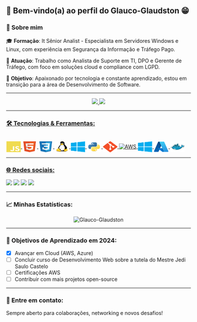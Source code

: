 ## 👋 Bem-vindo(a) ao perfil do Glauco-Glaudston 😁

### 🚀 Sobre mim
🎓 **Formação**: It Sênior Analist - Especialista em Servidores Windows e Linux, com experiência em Segurança da Informação e Tráfego Pago.

💼 **Atuação**: Trabalho como Analista de Suporte em TI, DPO e Gerente de Tráfego, com foco em soluções cloud e compliance com LGPD.

🎯 **Objetivo**: Apaixonado por tecnologia e constante aprendizado, estou em transição para a área de Desenvolvimento de Software.

---

<div align="center">
   <a href="https://github.com/Glauco-Glaudston">
   <img height="180em" src="https://github-readme-stats.vercel.app/api?username=Glauco-Glaudston&show_icons=true&theme=tokyonight&include_all_commits=true&count_private=true"/>
   <img height="180em" src="https://github-readme-stats.vercel.app/api/top-langs/?username=Glauco-Glaudston&layout=compact&langs_count=6&theme=tokyonight"/>
</div>

---

### 🛠 Tecnologias & Ferramentas:
<div style="display: inline_block"><br>
  <img align="center" alt="Js" height="30" width="40" src="https://raw.githubusercontent.com/devicons/devicon/master/icons/javascript/javascript-plain.svg">
  <img align="center" alt="HTML" height="30" width="40" src="https://raw.githubusercontent.com/devicons/devicon/master/icons/html5/html5-original.svg">
  <img align="center" alt="CSS" height="30" width="40" src="https://raw.githubusercontent.com/devicons/devicon/master/icons/css3/css3-original.svg">
  <img align="center" alt="Linux" height="30" width="40" src="https://raw.githubusercontent.com/devicons/devicon/master/icons/linux/linux-original.svg">
  <img align="center" alt="Windows" height="30" width="40" src="https://raw.githubusercontent.com/devicons/devicon/master/icons/windows8/windows8-original.svg">
  <img align="center" alt="Python" height="30" width="40" src="https://raw.githubusercontent.com/devicons/devicon/master/icons/python/python-original.svg">
  <img align="center" alt="Git" height="30" width="40" src="https://raw.githubusercontent.com/devicons/devicon/master/icons/git/git-original.svg">
  <img align="center" alt="AWS" height="30" width="40" src="https://upload.wikimedia.org/wikipedia/commons/9/93/Amazon_Web_Services_Logo.svg">
  <img align="center" alt="Windows" height="30" width="40" src="https://raw.githubusercontent.com/devicons/devicon/master/icons/windows8/windows8-original.svg">
  <img align="center" alt="Azure" height="30" width="40" src="https://raw.githubusercontent.com/devicons/devicon/master/icons/azure/azure-original.svg">
  <img align="center" alt="Docker" height="30" width="40" src="https://raw.githubusercontent.com/devicons/devicon/master/icons/docker/docker-original.svg">
</div>

---

### 🌐 Redes sociais:
<div> 
  <a href="https://www.youtube.com/Glauco-Glaudston" target="_blank"><img src="https://img.shields.io/badge/YouTube-FF0000?style=for-the-badge&logo=youtube&logoColor=white" target="_blank"></a>
  <a href="https://instagram.com/glauco.glaudston" target="_blank"><img src="https://img.shields.io/badge/-Instagram-%23E4405F?style=for-the-badge&logo=instagram&logoColor=white" target="_blank"></a>
   <a href = "mailto:glauco.glaudston@gmail.com"><img src="https://img.shields.io/badge/-Gmail-%23333?style=for-the-badge&logo=gmail&logoColor=white" target="_blank"></a>
  <a href="https://www.linkedin.com/in/glaudstonpereira" target="_blank"><img src="https://img.shields.io/badge/-LinkedIn-%230077B5?style=for-the-badge&logo=linkedin&logoColor=white" target="_blank"></a>
</div>

---

### 📈 Minhas Estatísticas:
<div align="center">
  <img height="180em" src="https://github-readme-streak-stats.herokuapp.com/?user=Glauco-Glaudston&theme=tokyonight" alt="Glauco-Glaudston"/>
</div>

---

### 🎯 Objetivos de Aprendizado em 2024:
- [x] Avançar em Cloud (AWS, Azure)
- [ ] Concluir curso de Desenvolvimento Web sobre a tutela do Mestre Jedi Saulo Castelo
- [ ] Certificações AWS
- [ ] Contribuir com mais projetos open-source

---

### 💬 Entre em contato:
Sempre aberto para colaborações, networking e novos desafios!
